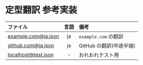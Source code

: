 # 定型翻訳 参考実装

| ファイル | 言語 | 備考 |
|:---------|:----:|:-----|
| [example.com@ja.json](https://github.com/sk-0520/page-translation-dictionary-reference/releases/latest/download/example.com%40ja.json) | ja | `example.com` の翻訳 |
| [github.com@ja.json](https://github.com/sk-0520/page-translation-dictionary-reference/releases/latest/download/github.com%40ja.json) | ja | GitHub の翻訳(中途半端) |
| [localhost@test.json](https://github.com/sk-0520/page-translation-dictionary-reference/releases/latest/download/localhost%40test.json) | - | おれおれテスト用 |
